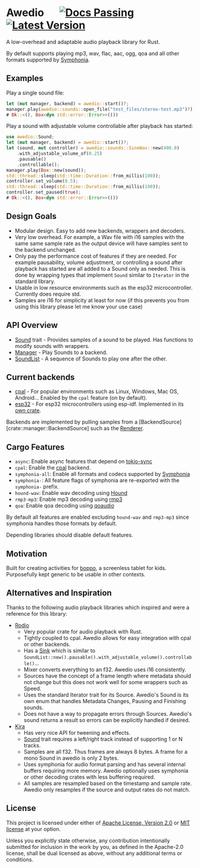 # Awedio &emsp; [![Docs Passing]][docs.rs] [![Latest Version]][crates.io]

A low-overhead and adaptable audio playback library for Rust.

By default supports playing mp3, wav, flac, aac, ogg, qoa and all other formats
supported by [Symphonia](https://crates.io/crates/symphonia).

## Examples

Play a single sound file:

```rust
let (mut manager, backend) = awedio::start()?;
manager.play(awedio::sounds::open_file("test_files/stereo-test.mp3")?);
# Ok::<(), Box<dyn std::error::Error>>(())
```

Play a sound with adjustable volume controllable after playback has started:

```rust
use awedio::Sound;
let (mut manager, backend) = awedio::start()?;
let (sound, mut controller) = awedio::sounds::SineWav::new(400.0)
    .with_adjustable_volume_of(0.25)
    .pausable()
    .controllable();
manager.play(Box::new(sound));
std::thread::sleep(std::time::Duration::from_millis(100));
controller.set_volume(0.5);
std::thread::sleep(std::time::Duration::from_millis(100));
controller.set_paused(true);
# Ok::<(), Box<dyn std::error::Error>>(())
```

## Design Goals

- Modular design. Easy to add new backends, wrappers and decoders.
- Very low overhead. For example, a Wav file with i16 samples with the same
  same sample rate as the output device will have samples sent to the backend
  unchanged.
- Only pay the performance cost of features if they are needed. For example
  pausability, volume adjustment, or controlling a sound after playback has
  started are all added to a Sound only as needed. This is done by wrapping
  types that implement `Sound` similar to `Iterator` in the standard library.
- Usable in low resource environments such as the esp32 microcontroller.
  Currently does require std.
- Samples are i16 for simplicity at least for now (if this prevents you from
  using this library please let me know your use case)

## API Overview

- [Sound] trait - Provides samples of a sound to be played. Has
  functions to modify sounds with wrappers.
- [Manager] - Play Sounds to a backend.
- [SoundList] - A sequence of Sounds to play one after the other.

## Current backends

- [cpal] - For popular environments such as Linux,
  Windows, Mac OS, Android...  Enabled by the `cpal` feature (on by default).
- [esp32][awedio_esp32] - For esp32 microcontrollers using
  esp-idf. Implemented in its [own crate][awedio_esp32].

Backends are implemented by pulling samples from a
[BackendSource][crate::manager::BackendSource] such as the [Renderer].

## Cargo Features

- `async`: Enable async features that depend on
  [tokio-sync](https://docs.rs/tokio/latest/tokio/sync/index.html)
- `cpal`: Enable the [cpal] backend.
- `symphonia-all`: Enable all formats and codecs supported by
  [Symphonia](https://crates.io/crates/symphonia)
- `symphonia-`: All feature flags of symphonia are re-exported with the `symphonia-` prefix.
- `hound-wav`: Enable wav decoding using [Hound](https://crates.io/crates/hound)
- `rmp3-mp3`: Enable mp3 decoding using [rmp3](https://crates.io/crates/rmp3)
- `qoa`: Enable qoa decoding using [qoaudio](https://crates.io/crates/qoaudio)

By default all features are enabled excluding `hound-wav` and `rmp3-mp3`
since symphonia handles those formats by default.

Depending libraries should disable default features.

## Motivation

Built for creating activities for [boppo](https://boppo.com), a
screenless tablet for kids. Purposefully kept generic to be usable in other
contexts.

## Alternatives and Inspiration

Thanks to the following audio playback libraries which inspired and were
a reference for this library:

- [Rodio](https://docs.rs/rodio/)
  - Very popular crate for audio playback with Rust.
  - Tightly coupled to cpal. Awedio allows for easy integration with cpal or
    other backends.
  - Has a [Sink](https://docs.rs/rodio/latest/rodio/#sink) which is similar to
    `SoundList::new().pausable().with_adjustable_volume().controllable()`...
  - Mixer converts everything to an f32. Awedio uses i16 consistently.
  - Sources have the concept of a frame length where metadata should not change
    but this does not work well for some wrappers such as Speed.
  - Uses the standard Iterator trait for its Source. Awedio's Sound is its own
    enum that handles Metadata Changes, Pausing and Finishing sounds.
  - Does not have a way to propagate errors through Sources. Awedio's sound
    returns a result so errors can be explicitly handled if desired.
- [Kira](https://docs.rs/kira/)
  - Has very nice API for tweening and effects.
  - [Sound](https://docs.rs/kira/latest/kira/sound/trait.Sound.html) trait
    requires a left/right track instead of supporting 1 or N tracks.
  - Samples are all f32. Thus frames are always 8 bytes. A frame for a mono
    Sound in awedio is only 2 bytes.
  - Uses symphonia for audio format parsing and has several internal buffers
    requiring more memory. Awedio optionally uses symphonia or other decoding
    crates with less buffering required.
  - All samples are resampled based on the timestamp and sample rate. Awedio
    only resamples if the source and output rates do not match.

## License

This project is licensed under either of
[Apache License, Version 2.0](https://www.apache.org/licenses/LICENSE-2.0) or
[MIT license](https://opensource.org/licenses/MIT) at your option.

Unless you explicitly state otherwise, any contribution intentionally submitted
for inclusion in the work by you, as defined in the Apache-2.0 license, shall
be dual licensed as above, without any additional terms or conditions.

[Latest Version]: https://img.shields.io/crates/v/awedio.svg
[crates.io]: https://crates.io/crates/awedio
[Docs Passing]: https://img.shields.io/docsrs/awedio.svg
[docs.rs]: https://docs.rs/awedio
[cpal]: https://crates.io/crates/cpal
[awedio_esp32]: https://crates.io/crates/awedio_esp32
[Sound]: https://docs.rs/awedio/latest/awedio/trait.Sound.html
[Manager]: https://docs.rs/awedio/latest/awedio/manager/struct.Manager.html
[SoundList]: https://docs.rs/awedio/latest/awedio/sounds/struct.SoundList.html
[Renderer]: https://docs.rs/awedio/latest/awedio/manager/struct.Renderer.html
